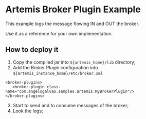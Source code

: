 # Artemis Broker Plugin Example

This example logs the message flowing IN and OUT the broker.

Use it as a reference for your own implementation.

## How to deploy it

1. Copy the compiled jar into `${artemis_home}/lib` directory;
2. Add the Broker Plugin configuration into `${artemis_instance_home}/etc/broker.xml`
```
<broker-plugins>
   <broker-plugin class-name="com.angelogalvao.samples.artemis.MyBrokerPlugin"/>
</broker-plugins>
```
3. Start to send and to consume messages of the broker;
4. Look the logs;